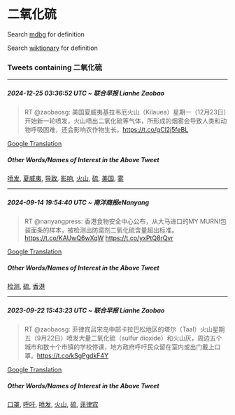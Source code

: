 # 二氧化硫

Search [mdbg](https://www.mdbg.net/chinese/dictionary?page=worddict&wdrst=0&wdqb=二氧化硫) for definition

Search [wiktionary](https://en.wiktionary.org/wiki/二氧化硫) for definition

### Tweets containing 二氧化硫

___
##### 2024-12-25 03:36:52 UTC ~ 联合早报 Lianhe Zaobao
> RT @zaobaosg: 美国夏威夷基拉韦厄火山（Kilauea）星期一（12月23日）开始新一轮喷发，火山喷出二氧化硫等气体，所形成的烟雾会导致人类和动物呼吸困难，还会影响农作物生长。https://t.co/gCl2j5feBL

[Google Translation](https://translate.google.com/?hi=en&tab=TT&sl=zh-CN&tl=en&op=translate&text=RT+%40zaobaosg%3A+%E7%BE%8E%E5%9B%BD%E5%A4%8F%E5%A8%81%E5%A4%B7%E5%9F%BA%E6%8B%89%E9%9F%A6%E5%8E%84%E7%81%AB%E5%B1%B1%EF%BC%88Kilauea%EF%BC%89%E6%98%9F%E6%9C%9F%E4%B8%80%EF%BC%8812%E6%9C%8823%E6%97%A5%EF%BC%89%E5%BC%80%E5%A7%8B%E6%96%B0%E4%B8%80%E8%BD%AE%E5%96%B7%E5%8F%91%EF%BC%8C%E7%81%AB%E5%B1%B1%E5%96%B7%E5%87%BA%E4%BA%8C%E6%B0%A7%E5%8C%96%E7%A1%AB%E7%AD%89%E6%B0%94%E4%BD%93%EF%BC%8C%E6%89%80%E5%BD%A2%E6%88%90%E7%9A%84%E7%83%9F%E9%9B%BE%E4%BC%9A%E5%AF%BC%E8%87%B4%E4%BA%BA%E7%B1%BB%E5%92%8C%E5%8A%A8%E7%89%A9%E5%91%BC%E5%90%B8%E5%9B%B0%E9%9A%BE%EF%BC%8C%E8%BF%98%E4%BC%9A%E5%BD%B1%E5%93%8D%E5%86%9C%E4%BD%9C%E7%89%A9%E7%94%9F%E9%95%BF%E3%80%82https%3A%2F%2Ft.co%2FgCl2j5feBL)
##### Other Words/Names of Interest in the Above Tweet
[喷发](喷发.md), [夏威夷](夏威夷.md), [导致](导致.md), [影响](影响.md), [火山](火山.md), [硫](硫.md), [美国](美国.md), [雾](雾.md)
___
##### 2024-09-14 19:54:40 UTC ~ 南洋商报eNanyang
> RT @nanyangpress: 香港食物安全中心公布，从大马进口的MY MURNI包装面条的样本，被检测出防腐剂二氧化硫含量超出标准。https://t.co/KAUwQ6wXqW https://t.co/yxPtQ8rQvr

[Google Translation](https://translate.google.com/?hi=en&tab=TT&sl=zh-CN&tl=en&op=translate&text=RT+%40nanyangpress%3A+%E9%A6%99%E6%B8%AF%E9%A3%9F%E7%89%A9%E5%AE%89%E5%85%A8%E4%B8%AD%E5%BF%83%E5%85%AC%E5%B8%83%EF%BC%8C%E4%BB%8E%E5%A4%A7%E9%A9%AC%E8%BF%9B%E5%8F%A3%E7%9A%84MY+MURNI%E5%8C%85%E8%A3%85%E9%9D%A2%E6%9D%A1%E7%9A%84%E6%A0%B7%E6%9C%AC%EF%BC%8C%E8%A2%AB%E6%A3%80%E6%B5%8B%E5%87%BA%E9%98%B2%E8%85%90%E5%89%82%E4%BA%8C%E6%B0%A7%E5%8C%96%E7%A1%AB%E5%90%AB%E9%87%8F%E8%B6%85%E5%87%BA%E6%A0%87%E5%87%86%E3%80%82https%3A%2F%2Ft.co%2FKAUwQ6wXqW+https%3A%2F%2Ft.co%2FyxPtQ8rQvr)
##### Other Words/Names of Interest in the Above Tweet
[检测](检测.md), [硫](硫.md), [香港](香港.md)
___
##### 2023-09-22 15:43:23 UTC ~ 联合早报 Lianhe Zaobao
> RT @zaobaosg: 菲律宾吕宋岛中部卡拉巴松地区的塔尔（Taal）火山星期五（9月22日）喷发大量二氧化硫（sulfur dioxide）和火山灰，周边五个城市和数十个市镇的学校停课，地方政府呼吁民众留在室内或出门戴上口罩。https://t.co/kSgPgdkF4Y

[Google Translation](https://translate.google.com/?hi=en&tab=TT&sl=zh-CN&tl=en&op=translate&text=RT+%40zaobaosg%3A+%E8%8F%B2%E5%BE%8B%E5%AE%BE%E5%90%95%E5%AE%8B%E5%B2%9B%E4%B8%AD%E9%83%A8%E5%8D%A1%E6%8B%89%E5%B7%B4%E6%9D%BE%E5%9C%B0%E5%8C%BA%E7%9A%84%E5%A1%94%E5%B0%94%EF%BC%88Taal%EF%BC%89%E7%81%AB%E5%B1%B1%E6%98%9F%E6%9C%9F%E4%BA%94%EF%BC%889%E6%9C%8822%E6%97%A5%EF%BC%89%E5%96%B7%E5%8F%91%E5%A4%A7%E9%87%8F%E4%BA%8C%E6%B0%A7%E5%8C%96%E7%A1%AB%EF%BC%88sulfur+dioxide%EF%BC%89%E5%92%8C%E7%81%AB%E5%B1%B1%E7%81%B0%EF%BC%8C%E5%91%A8%E8%BE%B9%E4%BA%94%E4%B8%AA%E5%9F%8E%E5%B8%82%E5%92%8C%E6%95%B0%E5%8D%81%E4%B8%AA%E5%B8%82%E9%95%87%E7%9A%84%E5%AD%A6%E6%A0%A1%E5%81%9C%E8%AF%BE%EF%BC%8C%E5%9C%B0%E6%96%B9%E6%94%BF%E5%BA%9C%E5%91%BC%E5%90%81%E6%B0%91%E4%BC%97%E7%95%99%E5%9C%A8%E5%AE%A4%E5%86%85%E6%88%96%E5%87%BA%E9%97%A8%E6%88%B4%E4%B8%8A%E5%8F%A3%E7%BD%A9%E3%80%82https%3A%2F%2Ft.co%2FkSgPgdkF4Y)
##### Other Words/Names of Interest in the Above Tweet
[口罩](口罩.md), [呼吁](呼吁.md), [喷发](喷发.md), [火山](火山.md), [硫](硫.md), [菲律宾](菲律宾.md)
